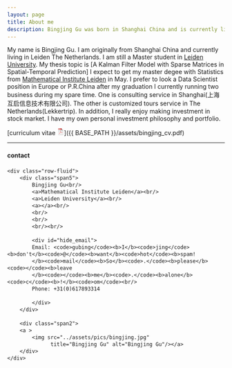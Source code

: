 ```yaml
---
layout: page
title: About me
description: Bingjing Gu was born in Shanghai China and is currently living in Leiden The Netherlands
---
```


My name is Bingjing Gu. I am originally from Shanghai China and currently living in Leiden The Netherlands.
I am still a Master student in [Leiden University](https://www.universiteitleiden.nl/en). 
My thesis topic is [A Kalman Filter Model with Sparse Matrices in Spatial-Temporal Prediction]
I expect to get my master degee with Statistics from [Mathematical Institute Leiden](http://www.math.leidenuniv.nl/statisticalscience/) in May.
I prefer to look a Data Scientist position in Europe or P.R.China after my graduation
I currently running two business during my spare time. One is consulting service in Shanghai(上海互启信息技术有限公司). The other is customized tours service in The Netherlands(Lekkertrip).
In addition, I really enjoy making investment in stock market. I have my own personal investment philosophy and portfolio.  


[curriculum vitae ![CV as pdf](icons16/pdf-icon.png)]({{ BASE_PATH }}/assets/bingjing_cv.pdf)



---

<div class="container">
<h4><a name="contact"></a>contact</h4>

    <div class="row-fluid">
        <div class="span5">
            Bingjing Gu<br/>
            <a>Mathematical Institute Leiden</a><br/>
            <a>Leiden University</a><br/>
            <a></a><br/>
            <br/>
            <br/>
            <br/><br/>

            <div id="hide_email">
            Email: <code>gubing</code><b>I</b><code>jing</code><b>don't</b><code>@</code><b>want</b><code>hot</code><b>spam!
            </b><code>mail</code><b>So</b><code>.</code><b>please</b><code></code><b>leave
            </b><code></code><b>me</b><code>.</code><b>alone</b><code>c</code><b>!</b><code>om</code><br/>
            Phone: +31(0)617893314
           
            </div>
        </div>

        <div class="span2">
        <a >
            <img src="../assets/pics/bingjing.jpg"
                  title="Bingjing Gu" alt="Bingjing Gu"/></a>
        </div>
    </div>
</div>

